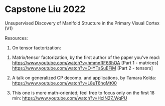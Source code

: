 # Capstone Liu 2022
Unsupervised Discovery of Manifold Structure in the Primary Visual Cortex (V1)

Resources:

1. On tensor factorization:
1) Matrix/tensor factorization, by the first author of the paper you've read:
https://www.youtube.com/watch?v=hmmnRF66hOA [Part 1 - matrices]
https://www.youtube.com/watch?v=O-YTsSuEFiM [Part 2 - tensors]

2) A talk on generalized CP decomp. and applications, by Tamara Kolda:
https://www.youtube.com/watch?v=L8uT6hgMt00

3) This one is more math-oriented; feel free to focus only on the first 18 min:
https://www.youtube.com/watch?v=HcIN27_WqPU
